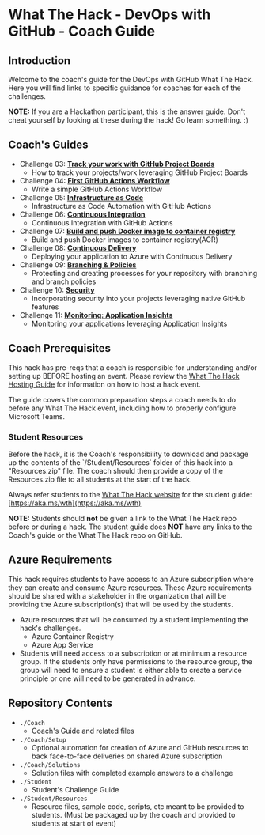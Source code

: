# What The Hack - DevOps with GitHub - Coach Guide

## Introduction
Welcome to the coach's guide for the DevOps with GitHub What The Hack. Here you will find links to specific guidance for coaches for each of the challenges.


**NOTE:** If you are a Hackathon participant, this is the answer guide. Don't cheat yourself by looking at these during the hack! Go learn something. :)

## Coach's Guides
- Challenge 03: **[Track your work with GitHub Project Boards](./Solution-03.md)**
	 - How to track your projects/work leveraging GitHub Project Boards
- Challenge 04: **[First GitHub Actions Workflow](./Solution-04.md)**
	 - Write a simple GitHub Actions Workflow
- Challenge 05: **[Infrastructure as Code](./Solution-05.md)**
	 - Infrastructure as Code Automation with GitHub Actions
- Challenge 06: **[Continuous Integration](./Solution-06.md)**
	 - Continuous Integration with GitHub Actions
- Challenge 07: **[Build and push Docker image to container registry](./Solution-07.md)**
	 - Build and push Docker images to container registry(ACR)
- Challenge 08: **[Continuous Delivery](./Solution-08.md)**
	 - Deploying your application to Azure with Continuous Delivery
- Challenge 09: **[Branching & Policies](./Solution-09.md)**
	 - Protecting and creating processes for your repository with branching and branch policies
- Challenge 10: **[Security](./Solution-10.md)**
	 - Incorporating security into your projects leveraging native GitHub features
- Challenge 11: **[Monitoring: Application Insights](./Solution-11.md)**
	 - Monitoring your applications leveraging Application Insights

## Coach Prerequisites 

This hack has pre-reqs that a coach is responsible for understanding and/or setting up BEFORE hosting an event. Please review the [What The Hack Hosting Guide](https://aka.ms/wthhost) for information on how to host a hack event.

The guide covers the common preparation steps a coach needs to do before any What The Hack event, including how to properly configure Microsoft Teams.

### Student Resources

Before the hack, it is the Coach's responsibility to download and package up the contents of the \`/Student/Resources\` folder of this hack into a "Resources.zip" file. The coach should then provide a copy of the Resources.zip file to all students at the start of the hack.

Always refer students to the [What The Hack website](https://aka.ms/wth) for the student guide: [https://aka.ms/wth](https://aka.ms/wth)

**NOTE:** Students should **not** be given a link to the What The Hack repo before or during a hack. The student guide does **NOT** have any links to the Coach's guide or the What The Hack repo on GitHub.  


## Azure Requirements

This hack requires students to have access to an Azure subscription where they can create and consume Azure resources. These Azure requirements should be shared with a stakeholder in the organization that will be providing the Azure subscription(s) that will be used by the students.

- Azure resources that will be consumed by a student implementing the hack's challenges.
	- Azure Container Registry
	- Azure App Service
- Students will need access to a subscription or at minimum a resource group.  If the students only have permissions to the resource group, the group will need to ensure a student is either able to create a service principle or one will need to be generated in advance.

## Repository Contents

- `./Coach`
  - Coach's Guide and related files
- `./Coach/Setup`
  - Optional automation for creation of Azure and GitHub resources to back face-to-face deliveries on shared Azure subscription
- `./Coach/Solutions`
  - Solution files with completed example answers to a challenge
- `./Student`
  - Student's Challenge Guide
- `./Student/Resources`
  - Resource files, sample code, scripts, etc meant to be provided to students. (Must be packaged up by the coach and provided to students at start of event)